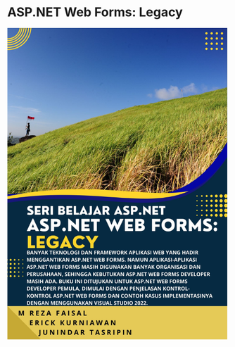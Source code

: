 # ASP.NET Web Forms: Legacy
[<img src="https://github.com/rezafaisal/ASPNETWebFormLegacy/blob/master/images/aspnet_webform.jpg" width="500"/>](Ebook)

